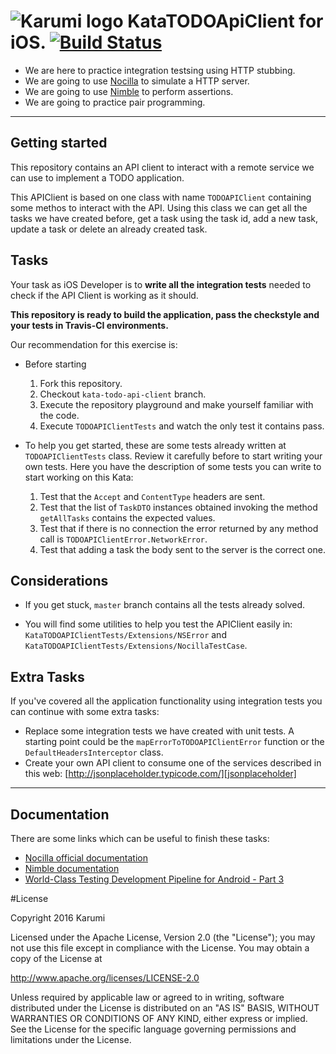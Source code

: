 ![Karumi logo][karumilogo] KataTODOApiClient for iOS. [![Build Status](https://travis-ci.org/Karumi/KataTODOApiClientIOS.svg?branch=master)](https://travis-ci.org/Karumi/KataTODOApiClientIOS)
============================

- We are here to practice integration testsing using HTTP stubbing. 
- We are going to use [Nocilla][nocilla] to simulate a HTTP server.
- We are going to use [Nimble][nimble] to perform assertions.
- We are going to practice pair programming.

---

## Getting started

This repository contains an API client to interact with a remote service we can use to implement a TODO application.

This APIClient is based on one class with name ``TODOAPIClient`` containing some methos to interact with the API. Using this class we can get all the tasks we have created before, get a task using the task id, add a new task, update a task or delete an already created task.

## Tasks

Your task as iOS Developer is to **write all the integration tests** needed to check if the API Client is working as it should. 

**This repository is ready to build the application, pass the checkstyle and your tests in Travis-CI environments.**

Our recommendation for this exercise is:

  * Before starting
    1. Fork this repository.
    2. Checkout `kata-todo-api-client` branch.
    3. Execute the repository playground and make yourself familiar with the code.
    4. Execute `TODOAPIClientTests` and watch the only test it contains pass.

  * To help you get started, these are some tests already written at `TODOAPIClientTests` class. Review it carefully before to start writing your own tests. Here you have the description of some tests you can write to start working on this Kata:
	1. Test that the ``Accept`` and ``ContentType`` headers are sent.
    2. Test that the list of ``TaskDTO`` instances obtained invoking the method ``getAllTasks``  contains the expected values.
    3. Test that if there is no connection the error returned by any method call is ``TODOAPIClientError.NetworkError``.
    4. Test that adding a task the body sent to the server is the correct one.

## Considerations

* If you get stuck, `master` branch contains all the tests already solved.

* You will find some utilities to help you test the APIClient easily in:
  ``KataTODOAPIClientTests/Extensions/NSError`` and ``KataTODOAPIClientTests/Extensions/NocillaTestCase``.

## Extra Tasks

If you've covered all the application functionality using integration tests you can continue with some extra tasks: 

* Replace some integration tests we have created with unit tests. A starting point could be the ``mapErrorToTODOAPIClientError`` function or the ``DefaultHeadersInterceptor`` class.
* Create your own API client to consume one of the services described in this web: [http://jsonplaceholder.typicode.com/][jsonplaceholder]

---

## Documentation

There are some links which can be useful to finish these tasks:

* [Nocilla official documentation][nocilla]
* [Nimble documentation][nimble]
* [World-Class Testing Development Pipeline for Android - Part 3][wordl-class-testing-development-pipeline]

#License

Copyright 2016 Karumi

Licensed under the Apache License, Version 2.0 (the "License");
you may not use this file except in compliance with the License.
You may obtain a copy of the License at

  http://www.apache.org/licenses/LICENSE-2.0

Unless required by applicable law or agreed to in writing, software
distributed under the License is distributed on an "AS IS" BASIS,
WITHOUT WARRANTIES OR CONDITIONS OF ANY KIND, either express or implied.
See the License for the specific language governing permissions and
limitations under the License.

[karumilogo]: https://cloud.githubusercontent.com/assets/858090/11626547/e5a1dc66-9ce3-11e5-908d-537e07e82090.png
[nocilla]: https://github.com/luisobo/Nocilla
[nimble]: https://github.com/Quick/Nimble
[testDoubles]: http://www.martinfowler.com/bliki/TestDouble.html
[jsonplaceholder]: http://jsonplaceholder.typicode.com/
[wordl-class-testing-development-pipeline]: http://blog.karumi.com/world-class-testing-development-pipeline-for-android-part-3/